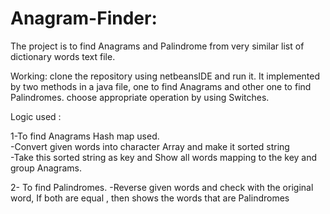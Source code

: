 # Anagram-Finder:

The project is to find Anagrams and Palindrome from very similar list of dictionary words text file. 

Working:
clone the repository using netbeansIDE and run it.
It implemented by two methods in a java file, one to find Anagrams and other one to find Palindromes.
choose appropriate operation by using Switches.

Logic used :

1-To find Anagrams Hash map used.      
    -Convert given words into character Array and make it sorted string    
    -Take this sorted string as key and Show all words mapping to the key and group Anagrams.

2- To find Palindromes. 
     -Reverse given words and check with the original word, If both are equal ,  then  shows  the words that   are Palindromes 
